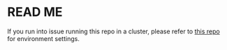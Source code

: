 # READ ME

If you run into issue running this repo in a cluster, please refer to [this repo](https://github.com/alicia-lyu/cloudlab-spark-hadoop-conf) for environment settings.